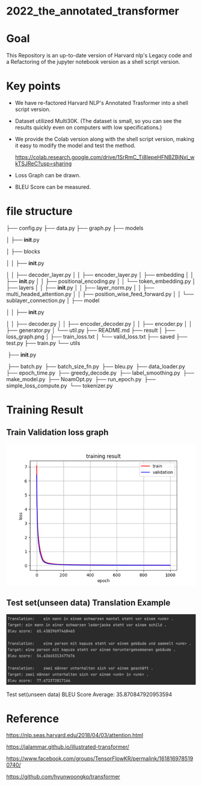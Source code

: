 # 2022_the_annotated_transformer

# Goal

This Repository is an up-to-date version of Harvard nlp's Legacy code and a Refactoring of the jupyter notebook version as a shell script version.



# Key points

- We have re-factored Harvard NLP's Annotated Trasformer into a shell script version.

- Dataset utilized Multi30K. (The dataset is small, so you can see the results quickly even on computers with low specifications.)

- We provide the Colab version along with the shell script version, making it easy to modify the model and test the method.

  https://colab.research.google.com/drive/1SrRmC_Ti8IepeHFNBZBjNxl_wkTSJReC?usp=sharing

- Loss Graph can be drawn.

- BLEU Score can be measured.



# file structure

├── config.py
├── data.py
├── graph.py
├── models

│   ├── __init__.py

│   ├── blocks

│   │   ├── __init__.py

│   │   ├── decoder_layer.py
│   │   ├── encoder_layer.py
│   ├── embedding
│   │   ├── __init__.py
│   │   ├── positional_encoding.py
│   │   └── token_embedding.py
│   ├── layers
│   │   ├── __init__.py
│   │   ├── layer_norm.py
│   │   ├── multi_headed_attention.py
│   │   ├── position_wise_feed_forward.py
│   │   └── sublayer_connection.py
│   ├── model

│   │   ├── __init__.py

│   │   ├── decoder.py
│   │   ├── encoder_decoder.py
│   │   ├── encoder.py
│   │   ├── generator.py
│   └── util.py
├── README.md
├── result
│   ├── loss_graph.png
│   ├── train_loss.txt
│   └── valid_loss.txt
├── saved
├── test.py
├── train.py
└── utils

​    ├── __init__.py

​    ├── batch.py
​    ├── batch_size_fn.py
​    ├── bleu.py
​    ├── data_loader.py
​    ├── epoch_time.py
​    ├── greedy_decode.py
​    ├── label_smoothing.py
​    ├── make_model.py
​    ├── NoamOpt.py
​    ├── run_epoch.py
​    ├── simple_loss_compute.py
​    └── tokenizer.py



# Training Result

## Train Validation loss graph

![image](result/loss_graph.png)



## Test set(unseen data) Translation Example

![image](result/testset_translation_example.png)



Test set(unseen data) BLEU Score Average: 35.870847920953594



# Reference

https://nlp.seas.harvard.edu/2018/04/03/attention.html

https://jalammar.github.io/illustrated-transformer/

https://www.facebook.com/groups/TensorFlowKR/permalink/1618169785190740/

https://github.com/hyunwoongko/transformer